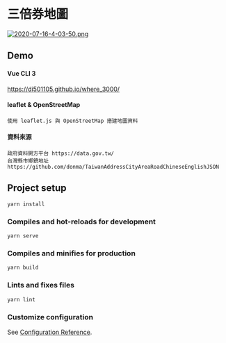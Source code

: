 # 三倍券地圖

[![2020-07-16-4-03-50.png](https://i.postimg.cc/nrY4wvLc/2020-07-16-4-03-50.png)](https://postimg.cc/q6q6N6n9)

## Demo

#### Vue CLI 3

https://di501105.github.io/where_3000/

#### leaflet & OpenStreetMap
```
使用 leaflet.js 與 OpenStreetMap 搭建地圖資料
```
#### 資料來源
````
政府資料開方平台 https://data.gov.tw/
台灣縣市鄉鎮地址 https://github.com/donma/TaiwanAddressCityAreaRoadChineseEnglishJSON
````

## Project setup
```
yarn install
```

### Compiles and hot-reloads for development
```
yarn serve
```

### Compiles and minifies for production
```
yarn build
```

### Lints and fixes files
```
yarn lint
```

### Customize configuration
See [Configuration Reference](https://cli.vuejs.org/config/).
